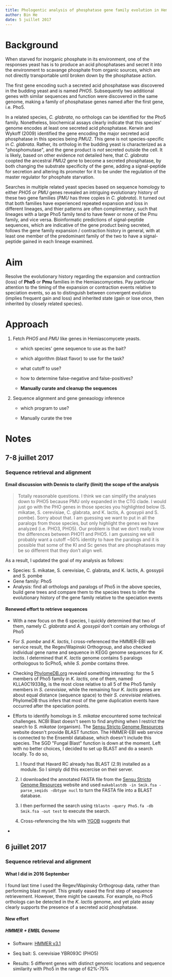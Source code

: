 ```yaml
---
title: Phologentic analysis of phosphatase gene family evolution in Hemiascomycetes
author: Bin He
date: 5 juillet 2017
---
```


Background
==========

When starved for inorganic phosphate in its environment, one of the responses yeast has is to produce an acid phosphatases and secret it into the environment to scavange phosphate from organic sources, which are not directly transportable until broken down by the phosphatase action. 

The first gene encoding such a secreted acid phosphatase was discovered in the budding yeast and is named _PHO5_. Subsequently two additional genes with similar sequences and function were discovered in the same genome, making a family of phosphatase genes named after the first gene, i.e. Pho5. 

In a related species, _C. glabrata_, no orthologs can be identified for the Pho5 family. Nonetheless, biochemical assays clearly indicate that this species' genome encodes at least one secreted acid phosphatase. Kerwin and Wykoff (2009) identified the gene encoding the major secreted acid phosphatase in this species being _PMU2_. This gene is not species-specific in _C. glabrata_. Rather, its ortholog in the budding yeast is characterized as a "phosphomutase", and the gene product is _not_ secreted outside the cell. It is likely, based on other evidence not detailed here, that _C. glabrata_ coopted the ancestral _PMU2_ gene to become a secreted phosphatase, by both changing the substrate specificity of the gene, adding a signal-peptide for secretion and altering its promoter for it to be under the regulation of the master regulator for phosphate starvation.

Searches in multiple related yeast species based on sequence homology to either _PHO5_ or _PMU_ genes revealed an intriguing evolutionary history of these two gene families (_PMU_ has three copies in _C. glabrata_). It turned out that both families have experienced repeated expansion and loss in different lineages, and thier patterns are often complimentary, such that lineages with a large Pho5 family tend to have fewer or none of the Pmu family, and vice versa. Bioinformatic predictions of signal-peptide sequences, which are indicative of the gene product being secreted, follows the gene family expansion / contraction history in general, with at least one member of the predominant family of the two to have a signal-peptide gained in each lineage examined.

Aim
===

Resolve the evolutionary history regarding the expansion and contraction (loss) of **Pho5** or **Pmu** families in the Hemiascomycetes. Pay particular attention to the timing of the expansion or contraction events relative to speciation events, so as to distinguish between convergent evolution (implies frequent gain and loss) and inherited state (gain or lose once, then inherited by closely related species).

Approach
========

1. Fetch _PHO5_ and _PMU_ like genes in Hemiascomycete yeasts. 

    * which species' gene sequence to use as the bait?
	* which algorithm (blast flavor) to use for the task?
	* what cutoff to use?
	* how to determine false-negative and false-positives?
	
    * **Manually curate and cleanup the sequences**

1. Sequence alignment and gene geneaology inference

	* which program to use?

	* Manually curate the tree


Notes
=====

## 7-8 juillet 2017 

### Sequence retrieval and alignment

#### Email discussion with Dennis to clarify (limit) the scope of the analysis

> Totally reasonable questions. I think we can simplify the analyses down to PHO5 because PMU only expanded in the CTG clade. I would just go with the PHO genes in those species you highlighted below (S. mikatae, S. cerevisiae, C. glabrata, and K. lactis, A. gossypii and S. pombe). Sorry about that. I am guessing we want to put in all the paralogs from those species, but only highlight the genes we have analyzed (i.e. PHO3, PHO5). Our problem is that we don’t really know the differences between PHO11 and PHO5. I am guessing we will probably want a cutoff ~50% identity to have the paralogs and it is possible that some of the Kl and Sc genes that are phosphatases may be so different that they don’t align well.

As a result, I updated the goal of my analysis as follows:

* Species: S. mikatae, S. cerevisiae, C. glabrata, and K. lactis, A. gossypii and S. pombe
* Gene family: Pho5
* Analysis: find all orthologs and paralogs of Pho5 in the above species, build gene trees and compare them to the species trees to infer the evolutionary history of the gene family relative to the speciation events

#### Renewed effort to retrieve sequences

* With a new focus on the 6 species, I quickly determined that two of them, namely _C. glabrata_ and _A. gossypii_ don't contain any orthologs of Pho5

* For _S. pombe_ and _K. lactis_, I cross-referenced the HMMER-EBI web service result, the Regev/Wapinski Orthogroup, and also checked individual gene name and sequence in KEGG genome sequences for _K. lactis_. I determined that _K. lactis_ genome contains 5 paralogs orthologous to ScPho5, while _S. pombe_ contains three. 

* Checking [PhylomeDB.org](phylomedb.org) revealed something interesting: for the 5 members of Pho5 family in _K. lactis_, one of them, named KLLA0C19338g, is the most close relative to all 5 of the Pho5 family members in _S. cerevisiae_, while the remaining four _K. lactis_ genes are about equal distance (sequence space) to their _S. cerevisiae_ relatives. PhylomeDB thus infers that most of the gene duplication events have occurred after the speciation points. 

* Efforts to identify homologs in _S. mikatae_ encountered some technical challenges. NCBI Blast doesn't seem to find anything when I restrict the search to _S. mikatae_ (organism). The [Sensu Stricto Genome Resources](http://www.saccharomycessensustricto.org) website doesn't provide BLAST function. The HMMER-EBI web service is connected to the Ensembl database, which doesn't include this species. The SGD "Fungal Blast" function is down at the moment. Left with no better choices, I decided to set up BLAST and do a search locally. To do so,

   1. I found that Havard RC already has BLAST (2.9) installed as a module. So I simply did this excercise on their server.
	
   1. I downloaded the annotated FASTA file from the [Sensu Stricto Genome Resources](http://www.saccharomycessensustricto.org) website and used `makeblastdb -in Smik.fsa -parse_seqids -dbtype nucl` to turn the FASTA file into a BLAST database.

   1. I then performed the search using `tblastn -query Pho5.fa -db Smik.fsa -out test` to execute the search.

   1. Cross-referencing the hits with [YGOB](http://ygob.ucd.ie/) suggests that 

* 

## 6 juillet 2017

### Sequence retrieval and alignment

#### What I did in 2016 September

I found last time I used the Regev/Wapinsky Orthogroup data, rather than performing blast myself. This greatly eased the first step of sequence retrievement. However, there might be caveats. For example, no Pho5 orthologs can be detected in the _K. lactis_ genome, and yet plate assay clearly supports the presence of a secreted acid phosphatase. 

#### New effort

##### HMMER + EMBL Genome

* Software: [HMMER v3.1](http://www.ebi.ac.uk/Tools/hmmer/about)

* Seq bait: S. cerevisiae YBR093C (PHO5)

* Results: 5 different genes with distinct genomic locations and sequence similarity with Pho5 in the range of 62%-75%

